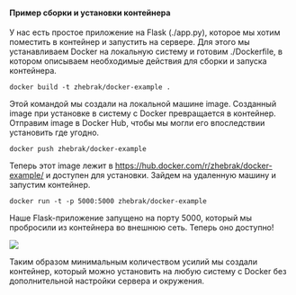 #### Пример сборки и установки контейнера

У нас есть простое приложение на Flask (./app.py), которое мы хотим поместить в контейнер и запустить на сервере.
Для этого мы устанавливаем Docker на локальную систему и готовим ./Dockerfile, в котором описываем необходимые действия для сборки и запуска контейнера.
```
docker build -t zhebrak/docker-example .
```
Этой командой мы создали на локальной машине image. Созданный image при установке в систему с Docker превращается в контейнер.
Отправим image в Docker Hub, чтобы мы могли его впоследствии установить где угодно.
```
docker push zhebrak/docker-example
```
Теперь этот image лежит в https://hub.docker.com/r/zhebrak/docker-example/ и доступен для установки.
Зайдем на удаленную машину и запустим контейнер.
```
docker run -t -p 5000:5000 zhebrak/docker-example
```
Наше Flask-приложение запущено на порту 5000, который мы пробросили из контейнера во внешнюю сеть.
Теперь оно доступно!

![](https://habrastorage.org/files/1df/30d/8f9/1df30d8f91bd46f09c4af9aa12a26b0f.png)

Таким образом минимальным количеством усилий мы создали контейнер, который можно установить на любую систему с Docker без дополнительной настройки сервера и окружения.
